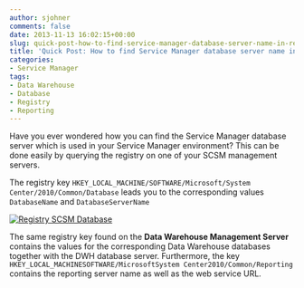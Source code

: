 ```yaml
---
author: sjohner
comments: false
date: 2013-11-13 16:02:15+00:00
slug: quick-post-how-to-find-service-manager-database-server-name-in-registry
title: 'Quick Post: How to find Service Manager database server name in registry'
categories:
- Service Manager
tags:
- Data Warehouse
- Database
- Registry
- Reporting
---
```


Have you ever wondered how you can find the Service Manager database server which is used in your Service Manager environment? This can be done easily by querying the registry on one of your SCSM management servers.

The registry key `HKEY_LOCAL_MACHINE/SOFTWARE/Microsoft/System Center/2010/Common/Database` leads you to the corresponding values `DatabaseName` and `DatabaseServerName`

[![Registry SCSM Database](/images/registryscsmdatabase.png?w=604)](/images/registryscsmdatabase.png)

The same registry key found on the **Data Warehouse Management Server** contains the values for the corresponding Data Warehouse databases together with the DWH database server. Furthermore, the key `HKEY_LOCAL_MACHINESOFTWARE/MicrosoftSystem Center2010/Common/Reporting` contains the reporting server name as well as the web service URL.